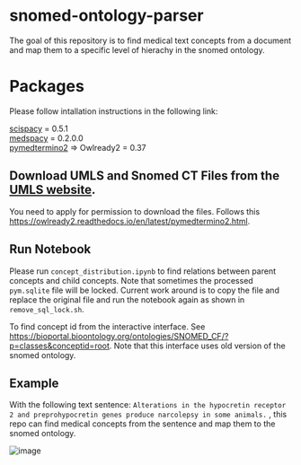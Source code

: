 # snomed-ontology-parser
The goal of this repository is to find medical text concepts from a document and map them to a specific level of hierachy in the snomed ontology.

# Packages
Please follow intallation instructions in the following link:

[scispacy](https://github.com/allenai/scispacy) = 0.5.1  
[medspacy](https://github.com/medspacy/medspacy) = 0.2.0.0  
[pymedtermino2](https://owlready2.readthedocs.io/en/latest/pymedtermino2.html) => Owlready2 = 0.37  

## Download UMLS and Snomed CT Files from the [UMLS website](https://www.nlm.nih.gov/research/umls/).
You need to apply for permission to download the files.
Follows this https://owlready2.readthedocs.io/en/latest/pymedtermino2.html.

## Run Notebook
Please run `concept_distribution.ipynb` to find relations between parent concepts and child concepts.
Note that sometimes the processed `pym.sqlite` file will be locked. Current work around is to copy the file and replace the original file and run the notebook again as shown in `remove_sql_lock.sh`. 


To find concept id from the interactive interface. 
See https://bioportal.bioontology.org/ontologies/SNOMED_CF/?p=classes&conceptid=root. Note that this interface uses old version of the snomed ontology.

## Example
With the following text sentence: `Alterations in the hypocretin receptor 2 and preprohypocretin genes produce narcolepsy in some animals.` , this repo can find medical concepts from the sentence and map them to the snomed ontology.

![image](https://i.imgur.com/Cr9aYBH.png)
